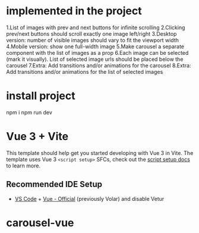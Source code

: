 # implemented in the project
1.List of images with prev and next buttons for infinite scrolling
2.Clicking prev/next buttons should scroll exactly one image left/right
3.Desktop version: number of visible images should vary to fit the viewport width
4.Mobile version: show one full-width image
5.Make carousel a separate component with the list of images as a prop
6.Each image can be selected (mark it visually). List of selected image urls should be placed below the carousel
7.Extra: Add transitions and/or animations for the carousel
8.Extra: Add transitions and/or animations for the list of selected images

# install project
npm i
npm run dev

# Vue 3 + Vite

This template should help get you started developing with Vue 3 in Vite. The template uses Vue 3 `<script setup>` SFCs, check out the [script setup docs](https://v3.vuejs.org/api/sfc-script-setup.html#sfc-script-setup) to learn more.

## Recommended IDE Setup

- [VS Code](https://code.visualstudio.com/) + [Vue - Official](https://marketplace.visualstudio.com/items?itemName=Vue.volar) (previously Volar) and disable Vetur
# carousel-vue
